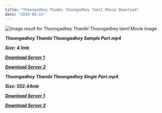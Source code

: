 ```yaml
---
title: "Thoongadhey Thambi Thoongadhey Tamil Movie Download"
date: "2019-04-15"
---
```


![Image result for Thoongadhey Thambi Thoongadhey tamil Movie image](https://upload.wikimedia.org/wikipedia/en/thumb/f/f2/Thoongathey_Thambi_Thoongathey.jpg/220px-Thoongathey_Thambi_Thoongathey.jpg)

**_Thoongadhey Thambi Thoongadhey Sample Part.mp4_**

**_Size: 4.1mb_**

**_[Download Server 1](http://b4.wetransfer.vip/files/{169df08cb8e74ebadb8a44297cb1b6497cb77520eb9064bb3027e0e0c1bcc485}20Actor{169df08cb8e74ebadb8a44297cb1b6497cb77520eb9064bb3027e0e0c1bcc485}20Hits{169df08cb8e74ebadb8a44297cb1b6497cb77520eb9064bb3027e0e0c1bcc485}20Collection/Kamal{169df08cb8e74ebadb8a44297cb1b6497cb77520eb9064bb3027e0e0c1bcc485}20Haasan{169df08cb8e74ebadb8a44297cb1b6497cb77520eb9064bb3027e0e0c1bcc485}20Movies{169df08cb8e74ebadb8a44297cb1b6497cb77520eb9064bb3027e0e0c1bcc485}20Collection/Kamal{169df08cb8e74ebadb8a44297cb1b6497cb77520eb9064bb3027e0e0c1bcc485}20Haasan{169df08cb8e74ebadb8a44297cb1b6497cb77520eb9064bb3027e0e0c1bcc485}20Classic{169df08cb8e74ebadb8a44297cb1b6497cb77520eb9064bb3027e0e0c1bcc485}20Movies{169df08cb8e74ebadb8a44297cb1b6497cb77520eb9064bb3027e0e0c1bcc485}20Collections/Thoongadhey{169df08cb8e74ebadb8a44297cb1b6497cb77520eb9064bb3027e0e0c1bcc485}20Thambi{169df08cb8e74ebadb8a44297cb1b6497cb77520eb9064bb3027e0e0c1bcc485}20Thoongadhey{169df08cb8e74ebadb8a44297cb1b6497cb77520eb9064bb3027e0e0c1bcc485}20(1983)/Thoongadhey{169df08cb8e74ebadb8a44297cb1b6497cb77520eb9064bb3027e0e0c1bcc485}20Thambi{169df08cb8e74ebadb8a44297cb1b6497cb77520eb9064bb3027e0e0c1bcc485}20Thoongadhey{169df08cb8e74ebadb8a44297cb1b6497cb77520eb9064bb3027e0e0c1bcc485}20{169df08cb8e74ebadb8a44297cb1b6497cb77520eb9064bb3027e0e0c1bcc485}20Sample{169df08cb8e74ebadb8a44297cb1b6497cb77520eb9064bb3027e0e0c1bcc485}20HD.mp4)_**

**_[Download Server 2](http://b4.wetransfer.vip/files/{169df08cb8e74ebadb8a44297cb1b6497cb77520eb9064bb3027e0e0c1bcc485}20Actor{169df08cb8e74ebadb8a44297cb1b6497cb77520eb9064bb3027e0e0c1bcc485}20Hits{169df08cb8e74ebadb8a44297cb1b6497cb77520eb9064bb3027e0e0c1bcc485}20Collection/Kamal{169df08cb8e74ebadb8a44297cb1b6497cb77520eb9064bb3027e0e0c1bcc485}20Haasan{169df08cb8e74ebadb8a44297cb1b6497cb77520eb9064bb3027e0e0c1bcc485}20Movies{169df08cb8e74ebadb8a44297cb1b6497cb77520eb9064bb3027e0e0c1bcc485}20Collection/Kamal{169df08cb8e74ebadb8a44297cb1b6497cb77520eb9064bb3027e0e0c1bcc485}20Haasan{169df08cb8e74ebadb8a44297cb1b6497cb77520eb9064bb3027e0e0c1bcc485}20Classic{169df08cb8e74ebadb8a44297cb1b6497cb77520eb9064bb3027e0e0c1bcc485}20Movies{169df08cb8e74ebadb8a44297cb1b6497cb77520eb9064bb3027e0e0c1bcc485}20Collections/Thoongadhey{169df08cb8e74ebadb8a44297cb1b6497cb77520eb9064bb3027e0e0c1bcc485}20Thambi{169df08cb8e74ebadb8a44297cb1b6497cb77520eb9064bb3027e0e0c1bcc485}20Thoongadhey{169df08cb8e74ebadb8a44297cb1b6497cb77520eb9064bb3027e0e0c1bcc485}20(1983)/Thoongadhey{169df08cb8e74ebadb8a44297cb1b6497cb77520eb9064bb3027e0e0c1bcc485}20Thambi{169df08cb8e74ebadb8a44297cb1b6497cb77520eb9064bb3027e0e0c1bcc485}20Thoongadhey{169df08cb8e74ebadb8a44297cb1b6497cb77520eb9064bb3027e0e0c1bcc485}20{169df08cb8e74ebadb8a44297cb1b6497cb77520eb9064bb3027e0e0c1bcc485}20Sample{169df08cb8e74ebadb8a44297cb1b6497cb77520eb9064bb3027e0e0c1bcc485}20HD.mp4)_**

**_Thoongadhey Thambi Thoongadhey Single Part.mp4_**

**_Size: 552.44mb_**

**_[Download Server 1](http://b4.wetransfer.vip/files/{169df08cb8e74ebadb8a44297cb1b6497cb77520eb9064bb3027e0e0c1bcc485}20Actor{169df08cb8e74ebadb8a44297cb1b6497cb77520eb9064bb3027e0e0c1bcc485}20Hits{169df08cb8e74ebadb8a44297cb1b6497cb77520eb9064bb3027e0e0c1bcc485}20Collection/Kamal{169df08cb8e74ebadb8a44297cb1b6497cb77520eb9064bb3027e0e0c1bcc485}20Haasan{169df08cb8e74ebadb8a44297cb1b6497cb77520eb9064bb3027e0e0c1bcc485}20Movies{169df08cb8e74ebadb8a44297cb1b6497cb77520eb9064bb3027e0e0c1bcc485}20Collection/Kamal{169df08cb8e74ebadb8a44297cb1b6497cb77520eb9064bb3027e0e0c1bcc485}20Haasan{169df08cb8e74ebadb8a44297cb1b6497cb77520eb9064bb3027e0e0c1bcc485}20Classic{169df08cb8e74ebadb8a44297cb1b6497cb77520eb9064bb3027e0e0c1bcc485}20Movies{169df08cb8e74ebadb8a44297cb1b6497cb77520eb9064bb3027e0e0c1bcc485}20Collections/Thoongadhey{169df08cb8e74ebadb8a44297cb1b6497cb77520eb9064bb3027e0e0c1bcc485}20Thambi{169df08cb8e74ebadb8a44297cb1b6497cb77520eb9064bb3027e0e0c1bcc485}20Thoongadhey{169df08cb8e74ebadb8a44297cb1b6497cb77520eb9064bb3027e0e0c1bcc485}20(1983)/Thoongadhey{169df08cb8e74ebadb8a44297cb1b6497cb77520eb9064bb3027e0e0c1bcc485}20Thambi{169df08cb8e74ebadb8a44297cb1b6497cb77520eb9064bb3027e0e0c1bcc485}20Thoongadhey{169df08cb8e74ebadb8a44297cb1b6497cb77520eb9064bb3027e0e0c1bcc485}20{169df08cb8e74ebadb8a44297cb1b6497cb77520eb9064bb3027e0e0c1bcc485}20Single{169df08cb8e74ebadb8a44297cb1b6497cb77520eb9064bb3027e0e0c1bcc485}20Part{169df08cb8e74ebadb8a44297cb1b6497cb77520eb9064bb3027e0e0c1bcc485}20HD.mp4)_**

**_[Download Server 2](http://b4.wetransfer.vip/files/{169df08cb8e74ebadb8a44297cb1b6497cb77520eb9064bb3027e0e0c1bcc485}20Actor{169df08cb8e74ebadb8a44297cb1b6497cb77520eb9064bb3027e0e0c1bcc485}20Hits{169df08cb8e74ebadb8a44297cb1b6497cb77520eb9064bb3027e0e0c1bcc485}20Collection/Kamal{169df08cb8e74ebadb8a44297cb1b6497cb77520eb9064bb3027e0e0c1bcc485}20Haasan{169df08cb8e74ebadb8a44297cb1b6497cb77520eb9064bb3027e0e0c1bcc485}20Movies{169df08cb8e74ebadb8a44297cb1b6497cb77520eb9064bb3027e0e0c1bcc485}20Collection/Kamal{169df08cb8e74ebadb8a44297cb1b6497cb77520eb9064bb3027e0e0c1bcc485}20Haasan{169df08cb8e74ebadb8a44297cb1b6497cb77520eb9064bb3027e0e0c1bcc485}20Classic{169df08cb8e74ebadb8a44297cb1b6497cb77520eb9064bb3027e0e0c1bcc485}20Movies{169df08cb8e74ebadb8a44297cb1b6497cb77520eb9064bb3027e0e0c1bcc485}20Collections/Thoongadhey{169df08cb8e74ebadb8a44297cb1b6497cb77520eb9064bb3027e0e0c1bcc485}20Thambi{169df08cb8e74ebadb8a44297cb1b6497cb77520eb9064bb3027e0e0c1bcc485}20Thoongadhey{169df08cb8e74ebadb8a44297cb1b6497cb77520eb9064bb3027e0e0c1bcc485}20(1983)/Thoongadhey{169df08cb8e74ebadb8a44297cb1b6497cb77520eb9064bb3027e0e0c1bcc485}20Thambi{169df08cb8e74ebadb8a44297cb1b6497cb77520eb9064bb3027e0e0c1bcc485}20Thoongadhey{169df08cb8e74ebadb8a44297cb1b6497cb77520eb9064bb3027e0e0c1bcc485}20{169df08cb8e74ebadb8a44297cb1b6497cb77520eb9064bb3027e0e0c1bcc485}20Single{169df08cb8e74ebadb8a44297cb1b6497cb77520eb9064bb3027e0e0c1bcc485}20Part{169df08cb8e74ebadb8a44297cb1b6497cb77520eb9064bb3027e0e0c1bcc485}20HD.mp4)_**
